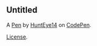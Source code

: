 Untitled
--------


A [Pen](https://codepen.io/HuntEye14/pen/WNVeKQr) by [HuntEye14](https://codepen.io/HuntEye14) on [CodePen](https://codepen.io).

[License](https://codepen.io/license/pen/WNVeKQr).